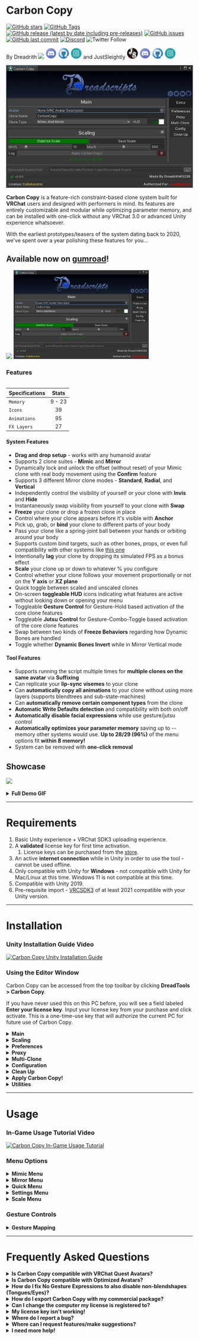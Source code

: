 # Carbon Copy

[![GitHub stars](https://img.shields.io/github/stars/Dreadrith/Carbon-Copy)](https://github.com/Dreadrith/Carbon-Copy/stargazers) [![GitHub Tags](https://img.shields.io/github/tag/Dreadrith/Carbon-Copy)](https://github.com/Dreadrith/Carbon-Copy/tags) [![GitHub release (latest by date including pre-releases)](https://img.shields.io/github/v/release/Dreadrith/Carbon-Copy?include_prereleases)](https://github.com/Dreadrith/Carbon-Copy/releases) [![GitHub issues](https://img.shields.io/github/issues/Dreadrith/Carbon-Copy)](https://github.com/Dreadrith/Carbon-Copy/issues) [![GitHub last commit](https://img.shields.io/github/last-commit/Dreadrith/Carbon-Copy)](https://github.com/Dreadrith/Carbon-Copy/commits/main) [![Discord](https://img.shields.io/discord/750880531293536328)](https://discord.gg/ZsPfrGn) ![Twitter Follow](https://img.shields.io/twitter/follow/Dreadrith?style=social)

By Dreadrith [<img src="https://media.discordapp.net/attachments/755099548744941619/931692584420638730/LogoCircular.png" width="" height="30">](https://ko-fi.com/dreadrith "Dreadrith") [<img src="https://github.com/JustSleightly/Resources/raw/main/Icons/Discord.png" width="30" height="30">](https://discord.gg/ZsPfrGn/ "Discord") [<img src="https://github.com/JustSleightly/Resources/raw/main/Icons/GitHub.png" width="30" height="30">](https://github.com/Dreadrith/ "Github") [<img src="https://github.com/JustSleightly/Resources/raw/main/Icons/Store.png" width="30" height="30">](https://dreadrith.gumroad.com/ "Store") and JustSleightly 
[<img src="https://github.com/JustSleightly/Resources/raw/main/Icons/JSLogo.png" width="30" height="30">](https://vrc.sleightly.dev/ "JustSleightly") [<img src="https://github.com/JustSleightly/Resources/raw/main/Icons/Discord.png" width="30" height="30">](https://discord.sleightly.dev/ "Discord") [<img src="https://github.com/JustSleightly/Resources/raw/main/Icons/GitHub.png" width="30" height="30">](https://github.sleightly.dev/ "Github") [<img src="https://github.com/JustSleightly/Resources/raw/main/Icons/Store.png" width="30" height="30">](https://store.sleightly.dev/ "Store")

![](https://github.com/Dreadrith/Carbon-Copy/blob/main/Documentation/Images/CC%20Default%20Window.png)

**Carbon Copy** is a feature-rich constraint-based clone system built for **VRChat** users and designed with performers in mind. Its features are entirely customizable and modular while optimizing parameter memory, and can be installed with one-click without any VRChat 3.0 or advanced Unity experience whatsoever.

With the earliest prototypes/teasers of the system dating back to 2020, we've spent over a year polishing these features for you...

## Available now on [gumroad](https://dreadrith.gumroad.com/)!

<img src="https://github.com/Dreadrith/Carbon-Copy/blob/main/Documentation/Gifs/CC%20Demo%20Bind.gif" height="239"> <img src="https://github.com/Dreadrith/Carbon-Copy/blob/main/Documentation/Images/CC%20Default%20Window.png" height="239">

### Features

######

| Specifications | Stats |
| :------------- | :-------------: |
| `Memory` | 9 - 23 |
| `Icons` | 39 |
| `Animations` | 95 |
| `FX Layers` | 27 |

#### System Features

* **Drag and drop setup** - works with any humanoid avatar
* Supports 2 clone suites - **Mimic** and **Mirror**
* Dynamically lock and unlock the offset (without reset) of your Mimic clone with real body movement using the **Confirm** feature
* Supports 3 different Mirror clone modes - **Standard**, **Radial**, and **Vertical**
* Independently control the visibility of yourself or your clone with **Invis** and **Hide**
* Instantaneously swap visibility from yourself to your clone with **Swap**
* **Freeze** your clone or drop a frozen clone in place
* Control where your clone appears before it's visible with **Anchor**
* Pick up, grab, or **bind** your clone to different parts of your body
* Pass your clone like a spring-joint ball between your hands or orbiting around your body
* Supports custom bind targets, such as other bones, props, or even full compatibility with other systems like [this one](https://github.sleightly.dev/SleightlyBall)
* Intentionally **lag** your clone by dropping its simulated FPS as a bonus effect
* **Scale** your clone up or down to whatever % you configure
* Control whether your clone follows your movement proportionally or not on the **Y axis** or **XZ plane**
* Quick toggle between scaled and unscaled clones
* On-screen **toggleable HUD** icons indicating what features are active without looking down or opening your menu
* Toggleable **Gesture Control** for Gesture-Hold based activation of the core clone features
* Toggleable **Jutsu Control** for Gesture-Combo-Toggle based activation of the core clone features
* Swap between two kinds of **Freeze Behaviors** regarding how Dynamic Bones are handled
* Toggle whether **Dynamic Bones Invert** while in Mirror Vertical mode

#### Tool Features

* Supports running the script multiple times for **multiple clones on the same avatar** via **Suffixing**
* Can replicate your **lip-sync visemes** to your clone
* Can **automatically copy all animations** to your clone without using more layers (supports blendtrees and sub-state-machines)
* Can **automatically remove certain component types** from the clone
* **Automatic Write Defaults detection** and compatibility with both on/off
* **Automatically disable facial expressions** while use gesture/jutsu control
* **Automatically optimizes your parameter memory** saving up to -- memory other systems would use. **Up to 28/29 (96%)** of the menu options fit **within 8 memory!**
* System can be removed with **one-click removal**

######

<h2> Showcase </h2>

[<img src="https://img.youtube.com/vi/p-oQoq1jhgk/0.jpg">](https://www.youtube.com/watch?v=p-oQoq1jhgk "SleightlyBall Showcase")

<details> 

  <summary> <strong> Full Demo GIF </strong> </summary>

######

<blockquote>

![](https://github.com/Dreadrith/Carbon-Copy/blob/main/Documentation/Gifs/CC%20Full%20Window%20Demo.gif)

</details>

---

# Requirements

1. Basic Unity experience + VRChat SDK3 uploading experience.
2. A **validated** license key for first time activation.
	1. License keys can be purchased from the [store](https://dreadrith.gumroad.com/).
2. An active **internet connection** while in Unity in order to use the tool - cannot be used offline.
3. Only compatible with Unity for **Windows** - not compatible with Unity for Mac/Linux at this time. Windows 11 is not compatible at this time.
4. Compatible with Unity 2019.
5. Pre-requisite import - [VRCSDK3](https://vrchat.com/home/download) of at least 2021 compatible with your Unity version.

---

# Installation

### Unity Installation Guide Video

[![Carbon Copy Unity Installation Guide](http://img.youtube.com/vi/JV56OLPQJi8/0.jpg)](http://www.youtube.com/watch?v=JV56OLPQJi8 "Carbon Copy Unity Installation Guide")

### Using the Editor Window

Carbon Copy can be accessed from the top toolbar by clicking **DreadTools > Carbon Copy**.

If you have never used this on this PC before, you will see a field labeled **Enter your license key**. Input your license key from your purchase and click activate. This is a one-time-use key that will authorize the current PC for future use of Carbon Copy.

<details>

  <summary> <strong> Main </strong> </summary>

######

<blockquote>

![](https://github.com/Dreadrith/Carbon-Copy/blob/main/Documentation/Images/CC%20Main.png)

<details>

  <summary> <strong> Avatar </strong> </summary>

######

<blockquote>

The Avatar that you want to apply Carbon Copy to. Must have a VRC Avatar Descriptor.

</details>

<details>

  <summary> <strong> Clone Name </strong> </summary>

######

<blockquote>

The name of the clone in the hierarchy.

</details>

<details>

  <summary> <strong> Clone Type </strong> </summary>

######

<blockquote>

The clone mode(s) to include in the Carbon Copy generation.

######

| Clone Modes | Description | 
| :------------- | :------------- |
| `Mimic Only` | Includes only the Mimic clone feature suite. Enables the option for **Optimize Clone** to have a better performance clone |
| `Mimic + Mirror` | Includes both the Mimic and Mirror clone feature suites. Uses significantly heavier performance |

</details>

<details>

  <summary> <strong> HUD Position </strong> </summary>

######

<blockquote>

Select the general position on your screen where the Carbon Copy HUD should be displayed.

</details>

<details>

  <summary> <strong> HUD Color </strong> </summary>

######

<blockquote>

Select the HDR color and opacity of the HUD that will be displayed.

</details>

######

</details>

<details>

  <summary> <strong> Scaling </strong> </summary>

######

<blockquote>

![](https://github.com/Dreadrith/Carbon-Copy/blob/main/Documentation/Images/CC%20Scaling.png)

<details>

  <summary> <strong> Stabilize Scale </strong> </summary>

######

<blockquote>

Helps keep the clone in place while scaling. Uses +1 Memory. Enabled by default.

</details>

<details>

  <summary> <strong> Save Scale </strong> </summary>

######

<blockquote>

Scale will persist across instances and avatar load. Disabled by default.

</details>

<details>

  <summary> <strong> Min/Max % </strong> </summary>

######

<blockquote>

The minimum or maximum scale percentage the clone can be scaled to.

</details>

######

</details>

<details>

  <summary> <strong> Preferences </strong> </summary>

######

<blockquote>

Select whether the below settings will be saved to persist across instances and avatar loads, and if they are enabled or disabled by default.

![](https://github.com/Dreadrith/Carbon-Copy/blob/main/Documentation/Images/CC%20Preferences.png)

<details>

  <summary> <strong> Scale Proportional Movement XZ </strong> </summary>

######

<blockquote>

When enabled, clone will move proportionally to its own scale on the XZ plane.

</details>

<details>

  <summary> <strong> Scale Proportional Movement Y </strong> </summary>

######

<blockquote>

When enabled, clone will move proportionally to its own scale on the Y axis.

</details>

<details>

  <summary> <strong> HUD Displays On Screen </strong> </summary>

######

<blockquote>

When enabled, a HUD displays on the screen to show you your current active functions and settings.

</details>

<details>

  <summary> <strong> Freeze Disables Dynamic Bones </strong> </summary>

######

<blockquote>

When enabled, **Freeze** will disable the Dynamic Bones instead of stopping their movement. Disabling dynamic bones makes their transforms reset to their original stiff position.

</details>

<details>

  <summary> <strong> Vertical Inverts Dynamic Bones Gravity </strong> </summary>

######

<blockquote>

When enabled, **Vertical Mirror** will invert the gravity/force on Dynamic Bones.

</details>

######

</details>

<details>

  <summary> <strong> Proxy </strong> </summary>

######

<blockquote>

Allows using a different humanoid Avatar as the clone.

![](https://github.com/Dreadrith/Carbon-Copy/blob/main/Documentation/Images/CC%20Proxy.png)

<details>

  <summary> <strong> Clone Avatar </strong> </summary>

######

<blockquote>

The Avatar to be used as the clone in Carbon Copy. Requires a humanoid Avatar to use as a clone for CarbonCopy.

</details>

######

</details>

<details>

  <summary> <strong> Multi-Clone </strong> </summary>

######

<blockquote>

Allows generating multiple separate clones.

![](https://github.com/Dreadrith/Carbon-Copy/blob/main/Documentation/Images/CC%20Multi%20Clone.png)

<details>

  <summary> <strong> Clone Suffix </strong> </summary>

######

<blockquote>

Requires a Suffix to add to the extra clone to avoid conflicts between your clones. Each clone must have a unique Suffix.

</details>

######

</details>

<details>

  <summary> <strong> Configuration </strong> </summary>

######

<blockquote>

![](https://github.com/Dreadrith/Carbon-Copy/blob/main/Documentation/Images/CC%20Configuration.png)

<details>

  <summary> <strong> Lag Frame Rate </strong> </summary>

######

<blockquote>

Define how many simulated frames the clone should have when you enable **Lag** in the **Quick** Menu

</details>

<details>

  <summary> <strong> Dynamic Bone Handling </strong> </summary>

######

<blockquote>

How to deal with Dynamic Bones that exist on the humanoid armature.

######

| Option | Description |
| :------------- | :------------- |
| `Regenerate` | Recursively apply the same Dynamic Bone to its children until it's not a humanoid bone |
| `Ignore` | Don't apply the mimic or mirror constraint logic to these bones |
| `Apply Anyway` | Pretend there's no Dynamic Bone |

</details>

<details>

  <summary> <strong> Extra Bind Type </strong> </summary>

######

<blockquote>

What the last extra Binding button should bind to.  

######

| Option | Description |
| :------------- | :------------- |
| `Spring Ball` | A simple spring ball system will be generated and the clone binds to it |
| `Target` | Choose a target transform that the Clone will bind itself to |

</details>

<details>

  <summary> <strong> Clone FX Animations </strong> </summary>

######

<blockquote>

FX layer Animations will affect the clone as well. Allows your clone to do the same animations as you.

</details>

<details>

  <summary> <strong> Clone LipSync </strong> </summary>

######

<blockquote>

Generates viseme parameter controlled Lipsync for the clone based off of your current viseme blendshapes.

</details>

<details>

  <summary> <strong> No Gesture Expressions </strong> </summary>

######

<blockquote>

Sets your facial expressions to the idle state when Gesture or Jutsu controls are enabled, or when using Spring Ball Bind gestures.

</details>

<details>

  <summary> <strong> Optimize Mimic </strong> </summary>

######

<blockquote>

Replaces Dynamic Bones with Rotation Constraints on **Mimic**. Incompatible with **Mirror**, and is disabled if `Mimic + Mirror` is selected under **Clone Type**.

</details>

<details>

  <summary> <strong> Write Defaults </strong> </summary>

######

<blockquote>

Set the Write Defaults that Carbon Copy will generate its animator states with. This will attempt to be automatically detected based on your existing FX playable layer.

</details>

######

</details>

<details>

  <summary> <strong> Clean Up </strong> </summary>

######

<blockquote>

Optional mass-removal of components from the generated clone.

![](https://github.com/Dreadrith/Carbon-Copy/blob/main/Documentation/Images/CC%20Clean%20Up.png)

<details>

  <summary> <strong> Remove Clone Cameras </strong> </summary>

######

<blockquote>

Removes all Camera components on the clone.

</details>

<details>

  <summary> <strong> Remove Fixed Joints </strong> </summary>

######

<blockquote>

Removes all Fixed Joint components on the clone. This is particularly used to make world physics fixes like [SleightlyBall](https://github.sleightly.dev/SleightlyBall) compatible on clones.

</details>

<details>

  <summary> <strong> Remove Clone Audio </strong> </summary>

######

<blockquote>

Removes all Audio Source components on the clone.

</details>

<details>

  <summary> <strong> Remove Clone Colliders </strong> </summary>

######

<blockquote>

Removes all Collider components on the clone.

</details>

<details>

  <summary> <strong> Remove Clone Dynamic Bones </strong> </summary>

######

<blockquote>

Removes all Dynamic Bone and Dynamic Bone Collider components on the clone.

</details>

######

</details>

<details>

  <summary> <strong> Apply Carbon Copy! </strong> </summary>

######

<blockquote>

Click to apply Carbon Copy according to all the inputs above.

After generation, the clone will appear as enabled, and a **Hide Avatar** button will appear next to **Apply Carbon Copy**. Click **Hide Avatar** to disable the clone and finalize setup.

![](https://github.com/Dreadrith/Carbon-Copy/blob/main/Documentation/Images/CC%20Utilities.png)

</details>

<details>

  <summary> <strong> Utilities </strong> </summary>

######

<blockquote>

![](https://github.com/Dreadrith/Carbon-Copy/blob/main/Documentation/Images/CC%20Utilities.png)

<details>

  <summary> <strong> Log </strong> </summary>

######

<blockquote>

A basic step log in the console. This is useful for reporting an issue or bug with the tool so we can know where the issue stems from.

</details>

<details>

  <summary> <strong> Memory Calculations </strong> </summary>

######

<blockquote>

Hovering over the Memory Cost will tell you what's using memory. You must have enough memory to install Cargon Copy. You may enable or disable certain features that contribute to the cost.

| Feature | Memory Cost |
| :------------- | :------------- |
| `Carbon Copy` | 8 |
| `HUD + Cull` | 1 |
| `Scale` | 8 |
| `Stabilize Scale` | 1 |
| `Saved Preferences` | 0 - 5 |

</details>

<details>

  <summary> <strong> Warnings/Errors </strong> </summary>

######

<blockquote>

<details>

  <summary> <strong> Avatar not set </strong> </summary>

######

<blockquote>

Please populate an avatar to generate Carbon Copy on.

</details>

<details>

  <summary> <strong> Avatar doesn't have an Animator Component </strong> </summary>

######

<blockquote>

Make sure your Avatar Root with the Avatar Descriptor has an Animator on it. Most FBXs come with this by default, so this might indicate something happened to yours that needs to be fixed.

</details>

<details>

  <summary> <strong> Avatar's Animator requires an Avatar asset in the Animator </strong> </summary>

######

<blockquote>

The Animator component doesn't have an Avatar defined in it, which means it can't tell if the Avatar is humanoid or not. Please assign the Avatar to this Avatar Descriptor.

</details>

<details>

  <summary> <strong> Your Avatar's Descriptor is set as Non-Humanoid </strong> </summary>

######

<blockquote>

The avatar's rig is not set to humanoid in Unity. Please set it to humanoid and map the required bones before proceeding.

</details>

<details>

  <summary> <strong> Clone Avatar not set </strong> </summary>

######

<blockquote>

Only displayed if the Proxy module is in use.

Please populate a proxy avatar to generate Carbon Copy on.

</details>

<details>

  <summary> <strong> Clone Avatar requires an Avatar Asset in the Animator </strong> </summary>

######

<blockquote>

Only displayed if the Proxy module is in use.

The Animator component on the proxy doesn't have an Avatar defined in it, which means it can't tell if the Avatar is humanoid or not. Please assign the Avatar to this Avatar Descriptor.

</details>

<details>

  <summary> <strong> Target Avatar is not Humanoid </strong> </summary>

######

<blockquote>

Only displayed if the Proxy module is in use.

The proxy avatar's rig is not set to humanoid in Unity. Please set it to humanoid before proceeding.

</details>

<details>

  <summary> <strong> Face Mesh not found on Avatar </strong> </summary>

######

<blockquote>

Expression Disabling and LipSync will be ignored.

</details>

<details>

  <summary> <strong> The Following Clips Have Render toggling properties </strong> </summary>

######

<blockquote>

Rendering component toggling is used by CarbonCopy and may override your FX animations and cause unexpected issues. Try to convert these animations to use gameobject toggles instead, or remove them entirely.

</details>

<details>

  <summary> <strong> Write Defaults on FX detected as Mixed </strong> </summary>

######

<blockquote>

Write Defaults will be set to Off by default. You can change this under the Configuration module.

</details>

<details>

  <summary> <strong> Avatar requires __ free memory to contain the new parameters </strong> </summary>

######

<blockquote>

The current avatar is currently using too much expression parameter memory. Please remove some 3.0 from your existing model to make room for Carbon Copy.

</details>

<details>

  <summary> <strong> Avatar does not have enough free control slots </strong> </summary>

######

<blockquote>

The Expressions Menu on the Avatar Descriptor does not have enough menu space to add the control for Carbon Copy. Free up some menu space.

</details>

<details>

  <summary> <strong> Your Avatar's Action playable layer is set as FX </strong> </summary>

######

<blockquote>

This is an uncommon bug due to the changing of Avatars in your Animator component or the switching between Generic/Humanoid rigs while having an Avatar Descriptor. Click Fix to resolve this, and make sure to replace your custom Action layer if you had one.

</details>

</details>

<details>

  <summary> <strong> Delete </strong> </summary>

######

<blockquote>

Removes Carbon Copy. 

* Deletes the CCopy World Space.
* Removes all Carbon Copy Parameters.
* Deletes all Carbon Copy layers from FX.

Note that the clean up doesn't delete assets in the Generated Assets folder as to avoid deleting any important files. It also does not remove any properties from animation clips or paths in masks that it previously added.

For a clean rollback, simply use your original assets again. Carbon Copy uses a copy of all assets so that no modification is permanent.  

</details>

<details>

  <summary> <strong> Generated Assets Path </strong> </summary>

######

<blockquote>

Define where all the newly generated folders and assets will be generated.

By default, this is *Assets/DreadScripts/Carbon Copy/GeneratedAssets/*.

</details>

<details>

  <summary> <strong> Check For Updates </strong> </summary>

######

<blockquote>

Checks for any updates to Carbon Copy. Notifies you if there is one, and allows quick and easy download/import. Checks automatically once per day when opening the project.

</details>

<details>

  <summary> <strong> Authorized User </strong> </summary>

######

<blockquote>

If you have entered your Discord Username upon purchase, your name will appear on the tool. Otherwise, this label is hidden.

</details>

######

</details>

---

# Usage

### In-Game Usage Tutorial Video

[![Carbon Copy In-Game Usage Tutorial](http://img.youtube.com/vi/XQh3cU5Ttt0/0.jpg)](http://www.youtube.com/watch?v=XQh3cU5Ttt0 "Carbon Copy In-Game Usage Tutorial")

### Menu Options

<details>

  <summary> <strong> Mimic Menu </strong> </summary>

######

<blockquote>

<details>

  <summary> <strong> Mimic </strong> </summary>

######

<blockquote>

Toggles a **Mimic** clone that follows your movements one-to-one. Spawns where you are standing or where you had placed the anchor. Stays in place until confirmed.

</details>

<details>

  <summary> <strong> Confirm </strong> </summary>

######

<blockquote>

Toggles Confirm. Unlocks or locks **Mimic**'s root movement that makes it move with you. Used to control and maintain any desired offset from the Mimic.

</details>

######

</details>

<details>

  <summary> <strong> Mirror Menu </strong> </summary>

######

<blockquote>

<details>

  <summary> <strong> Standard </strong> </summary>

######

<blockquote>

Toggles a **Standard** mirror mode clone. Spawns where you're standing. Moves as if a mirror dropped on top of you straight forward.

</details>

<details>

  <summary> <strong> Radial </strong> </summary>

######

<blockquote>

Toggles a **Radial** mirror mode clone. Same as **Standard** but root moves to your opposite on the XZ plane.

</details>

<details>

  <summary> <strong> Vertical </strong> </summary>

######

<blockquote>

Toggles a **Vertical** mirror mode clone. Spawns where your feet are and is flipped upside down.

</details>

######

</details>

<details>

  <summary> <strong> Quick Menu </strong> </summary>

######

<blockquote>

<details>

  <summary> <strong> Invis </strong> </summary>

######

<blockquote>

Hides your own avatar by disabling all rendering components.

</details>

<details>

  <summary> <strong> Swap </strong> </summary>

######

<blockquote>

Hides your own avatar and shows the clone. Automatically uses **mimic**'s behavior if no clone is active. 

Overrides **Hide**.

</details>

<details>

  <summary> <strong> Anchor/Reset </strong> </summary>

######

<blockquote>

Resets Ccone's position and rotation to where you currently are. Disables **Confirm**.

If clone is disabled, sets down an anchor which can be used to make the **Mimic** clone spawn at that location right away.
	
</details>

<details>

  <summary> <strong> Bind (Mimic) </strong> </summary>

######

<blockquote>

<details>

  <summary> <strong> Left Hand </strong> </summary>

######

<blockquote>

Makes the **Mimic** clone move with your left hand.

</details>

<details>

  <summary> <strong> Left Foot </strong> </summary>

######

<blockquote>

Makes the **Mimic** clone move with your left foot.

</details>

<details>

  <summary> <strong> Head </strong> </summary>

######

<blockquote>

Makes the **Mimic** clone move with your head.

</details>

<details>

  <summary> <strong> Extra/Ball </strong> </summary>

######

<blockquote>

If you had chosen "Generate Spring Ball" with the tool in "Extra Bind Type". The **Mimic** clone will act like a spring ball. Fingerpoint gesture to switch hands, Open Hand gesture to make the clone orbit.

</details>

<details>

  <summary> <strong> Chest </strong> </summary>

######

<blockquote>

Makes the **Mimic** clone move with your chest.

</details>

<details>

  <summary> <strong> Hips </strong> </summary>

######

<blockquote>

Makes the **Mimic** clone move with your hips.

</details>

<details>

  <summary> <strong> Right Foot </strong> </summary>

######

<blockquote>

Makes the **Mimic** clone move with your right foot.

</details>

<details>

  <summary> <strong> Right Hand </strong> </summary>

######

<blockquote>

Makes the **Mimic** clone move with your right hand.

</details>

</details>

<details>

  <summary> <strong> Lag </strong> </summary>

######

<blockquote>

Reduces the clone's simulated framerate for a fake laggy effect. 

Replaces **Freeze** if active.

</details>

<details>

  <summary> <strong> Hide </strong> </summary>

######

<blockquote>

Hides the clone's renderers without disabling the clone. The clone still functions normally. 

Overridden by **Swap** and **Freeze**.

</details>

<details>

  <summary> <strong> Freeze </strong> </summary>

######

<blockquote>

Freezes the clone completely so it stays still. Compatible with **Bind**. 

Overrides **Hide**. Replaces **Lag** if active.

</details>

######

</details>

<details>

  <summary> <strong> Settings Menu </strong> </summary>

######

<blockquote>

<details>

  <summary> <strong> Freeze Behavior </strong> </summary>

######

<blockquote>

Toggles whether **Freeze** should disable the Dynamic Bones or attempt to stop their movement.

This option is not available if **Optimize Clone** was used.

</details>

<details>

  <summary> <strong> Dynamics Invert </strong> </summary>

######

<blockquote>

Toggles whether **Vertical** mirror will cause Dynamic bones to invert gravity.

This option is not available if Carbon Copy was generated as `Mimic Only`.

</details>

<details>

  <summary> <strong> HUD </strong> </summary>

######

<blockquote>

Toggles a HUD displays on the screen to show you your current active functions and settings.

</details>

<details>

  <summary> <strong> Jutsu Control </strong> </summary>

######

<blockquote>

Toggle clone functions using a combination of hand gestures and trigger/reset gestures. See **[Gesture Mapping](https://github.com/Dreadrith/Carbon-Copy#gesture-controls)** for a usage explanation.

Recommended for users who prefer the gestures to persist without being held.

</details>

<details>

  <summary> <strong> Gesture Control </strong> </summary>

######

<blockquote>

Activate clone functions by holding hand gestures. See **[Gesture Mapping](https://github.com/Dreadrith/Carbon-Copy#gesture-controls)** for a usage explanation.

Recommended for users with good Gesture Locking control and want maximum responsiveness during performing.

</details>

######

</details>

<details>

  <summary> <strong> Scale Menu </strong> </summary>

######

<blockquote>

<details>

  <summary> <strong> Scale Toggle </strong> </summary>

######

<blockquote>

Toggles whether the **Scale** radial puppet should take effect or not.

</details>

<details>

  <summary> <strong> Proportional Movement Menu </strong> </summary>

######

<blockquote>

<details>

  <summary> <strong> Y </strong> </summary>

######

<blockquote>

Toggles the proportional movement of the clone on the world's Y axis.

</details>

<details>

  <summary> <strong> Reset </strong> </summary>

######

<blockquote>

Resets the proportional offset due to the scale of the clone. This is separate from the regular reset or anchor. Regular reset or anchor trigger this automatically.

</details>

<details>

  <summary> <strong> XZ </strong> </summary>

######

<blockquote>

Toggles the proportional movement of the clone on the world's XZ plane.

</details>

######

</details>

<details>

  <summary> <strong> Scale Size </strong> </summary>

######

<blockquote>

Modifies the **Scale** of the clone based on the percentages chosen during installation.

</details>

######

</details>

### Gesture Controls

<details>

  <summary> <strong> Gesture Mapping </strong> </summary>

######

<blockquote>

The **Gesture Control** mapping is as follows:

| Hand Gesture Layout | `LShift Left Hand` | `RShift Right Hand` |
| :------------- | :-------------: | :-------------: |
| `F2 Gesture Fist` | Invis | Freeze |
| `F6 Gesture Rock n Roll` | Mirror Radial | Mirror Vertical |
| `F7 Gesture Handgun` | Swap | Mirror Standard |
| `F8 Gesture Thumbs Up` | Mimic | Confirm |

######

To use **Jutsu Control**, the mapping is the same as the **Gesture Control** mapping above, but with two additional combo gestures to remember:

| Jutsu Function | Gesture Combination |
| :------------- | :------------- |
| `Trigger Gesture` | Both hands Victory |
| `Reset Gesture` | Both hands Rock n Roll |

Gestures will be ignored until the `Trigger Gesture` is activated. Once the `Trigger Gesture` is activated, the next corresponding gesture to the **Gesture Control** mapping will be toggled, and persist after letting go of the gesture. To clear all active **Gesture Control**s, use `Reset Gesture`

</details>

---

# Frequently Asked Questions

<details>

  <summary> <strong> Is Carbon Copy compatible with VRChat Quest Avatars? </strong> </summary>

######

<blockquote>

**No**, as [VRChat Quest Avatars](https://docs.vrchat.com/docs/quest-content-limitations) do not support Constraints at this time. Other clone systems are often not compatible either.

</details>

<details>

  <summary> <strong> Is Carbon Copy compatible with Optimized Avatars? </strong> </summary>

######

<blockquote>

It is not compatible by default, but manual modifications can be made to reach [optimization standards](https://docs.vrchat.com/docs/avatar-performance-ranking-system). It is possible to get down as far as Good rating, assuming you had a near Excellent rating model prior to clone generation. You would have to remove the HUD mesh, and modify the `Show Self` and `Hide Self` animation clips to matswap your body mesh to an invisible material instead of toggling the body mesh to prevent yourself from being permanently culled. Any other stat reductions are dependent on what avatar you choose to use with this system.

</details>

<details>

  <summary> <strong> How do I fix No Gesture Expressions to also disable non-blendshapes (Tongues/Eyes)? </strong> </summary>

######

<blockquote>

Navigate through your project files to your Avatar's Generated Assets folder for Carbon Copy and locate the animation clips for `Gesture` and `Jutsu` in the UI folder. You can add extra properties to this clip to account for resetting your non-blendshape animations.

</details>

<details>

  <summary> <strong> How do I export Carbon Copy with my commercial package? </strong> </summary>

######

<blockquote>

Assuming you have a **commercial license** for Carbon Copy, you will want to export the respective Generated Assets folder and the Icons folder for Carbon Copy alongside the rest of your avatar package.

You can find these generated resources at ***Save File Path**/GeneratedAssets/*. By default, this is *Assets/DreadScripts/Carbon Copy/GeneratedAssets/*.

The folder for the icons can be found at *Assets/DreadScripts/Carbon Copy/Icons*.

</details>

<details>

  <summary> <strong> Can I change the computer my license is registered to? </strong> </summary>

######

<blockquote>

**Yes**, in the event you change hardware, you can reach out to Dreadrith on [discord](https://discord.gg/ZsPfrGn/) directly in DMs.

</details>

<details>

  <summary> <strong> My license key isn't working! </strong> </summary>

######

<blockquote>

Reach out to Dreadrith directly via DMs from [discord](https://discord.gg/ZsPfrGn/).

</details>

<details>

  <summary> <strong> Where do I report a bug? </strong> </summary>

######

<blockquote>

You can add issues to this github repository, or post it in the **#bug-report** channel for Carbon Copy on [discord](https://discord.gg/ZsPfrGn/).

</details>

<details>

  <summary> <strong> Where can I request features/make suggestions? </strong> </summary>

######

<blockquote>

Feel free to leave these in the **#suggestions** channel on [discord](https://discord.gg/ZsPfrGn/) and we can discuss them in more detail.

</details>

<details>

  <summary> <strong> I need more help! </strong> </summary>

######

<blockquote>

If you need help with using Carbon Copy, reach out in the designated **#support** channel on [discord](https://discord.gg/ZsPfrGn/) so we or a community member can help.

</details>
